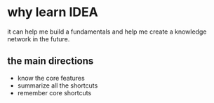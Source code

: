 # why learn IDEA

it can help me build a fundamentals and help me create a knowledge network in the future.

## the main directions

- know the core features
- summarize all the shortcuts
- remember core shortcuts
